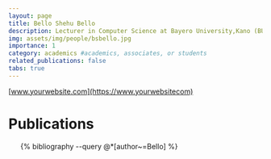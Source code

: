 ```yaml
---
layout: page
title: Bello Shehu Bello
description: Lecturer in Computer Science at Bayero University,Kano (BUK)
img: assets/img/people/bsbello.jpg
importance: 1
category: academics #academics, associates, or students
related_publications: false
tabs: true
---
```


[www.yourwebsite.com](https://www.yourwebsitecom)

# Publications

<ul>
  {% bibliography --query @*[author~=Bello] %}
</ul>
